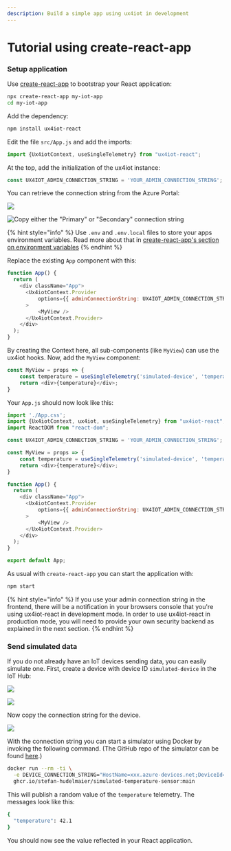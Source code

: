 ```yaml
---
description: Build a simple app using ux4iot in development
---
```


# Tutorial using create-react-app

### Setup application

Use [create-react-app](https://github.com/facebook/create-react-app) to bootstrap your React application:

```bash
npx create-react-app my-iot-app
cd my-iot-app
```

Add the dependency:

```bash
npm install ux4iot-react
```

Edit the file `src/App.js` and add the imports:

```javascript
import {Ux4iotContext, useSingleTelemetry} from "ux4iot-react";
```

At the top, add the initialization of the ux4iot instance:

```javascript
const UX4IOT_ADMIN_CONNECTION_STRING = 'YOUR_ADMIN_CONNECTION_STRING';
```

You can retrieve the connection string from the Azure Portal:

![](../.gitbook/assets/image%20%281%29.png)

![Copy either the &quot;Primary&quot; or &quot;Secondary&quot; connection string](../.gitbook/assets/image%20%2817%29.png)

{% hint style="info" %}
Use `.env` and `.env.local` files to store your apps environment variables. Read more about that in [create-react-app's section on environment variables](https://create-react-app.dev/docs/adding-custom-environment-variables/)
{% endhint %}

Replace the existing `App` component with this:

```javascript
function App() {
  return (
    <div className="App">
      <Ux4iotContext.Provider 
          options={{ adminConnectionString: UX4IOT_ADMIN_CONNECTION_STRING }}
      >
          <MyView />
      </Ux4iotContext.Provider>
    </div>
  );
}
```

By creating the Context here, all sub-components \(like `MyView`\) can use the ux4iot hooks. Now, add the `MyView` component:

```javascript
const MyView = props => {
    const temperature = useSingleTelemetry('simulated-device', 'temperature');
    return <div>{temperature}</div>;
}
```

Your `App.js` should now look like this:

```javascript
import './App.css';
import {Ux4iotContext, ux4iot, useSingleTelemetry} from "ux4iot-react";
import ReactDOM from "react-dom";

const UX4IOT_ADMIN_CONNECTION_STRING = 'YOUR_ADMIN_CONNECTION_STRING';

const MyView = props => {
    const temperature = useSingleTelemetry('simulated-device', 'temperature');
    return <div>{temperature}</div>;
}

function App() {
  return (
    <div className="App">
      <Ux4iotContext.Provider
          options={{ adminConnectionString: UX4IOT_ADMIN_CONNECTION_STRING }}
      >
          <MyView />
      </Ux4iotContext.Provider>
    </div>
  );
}

export default App;

```

As usual with `create-react-app` you can start the application with:

```bash
npm start
```

{% hint style="info" %}
If you use your admin connection string in the frontend, there will be a notification in your browsers console that you're using ux4iot-react in development mode. In order to use ux4iot-react in production mode, you will need to provide your own security backend as explained in the next section.
{% endhint %}

### Send simulated data

If you do not already have an IoT devices sending data, you can easily simulate one. First, create a device with device ID `simulated-device` in the IoT Hub:

![](../.gitbook/assets/image%20%2813%29.png)

![](../.gitbook/assets/image%20%2811%29.png)

Now copy the connection string for the device.

![](../.gitbook/assets/image%20%2812%29.png)

With the connection string you can start a simulator using Docker by invoking the following command. \(The GitHub repo of the simulator can be found [here](https://github.com/stefan-hudelmaier/simulated-temperature-sensor).\)

```bash
docker run --rm -ti \
  -e DEVICE_CONNECTION_STRING="HostName=xxx.azure-devices.net;DeviceId=simulated-device;SharedAccessKey=xxx" \
  ghcr.io/stefan-hudelmaier/simulated-temperature-sensor:main
```

This will publish a random value of the `temperature` telemetry. The messages look like this:

```bash
{
  "temperature": 42.1
}
```

You should now see the value reflected in your React application.

